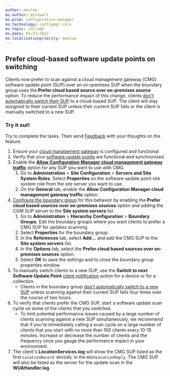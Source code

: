 ```yaml
---
author: mestew
ms.author: mstewart
ms.prod: configuration-manager
ms.technology: configmgr-core
ms.topic: include
ms.date: 01/27/2022
ms.localizationpriority: medium
---
```


## <a name="bkmk_cmgsup"></a> Prefer cloud-based software update points on switching

Clients now prefer to scan against a cloud management gateway (CMG) software update point (SUP) over an on-premises SUP when the boundary group uses the **Prefer cloud based source over on-premises source** option. To reduce the performance impact of this change, clients [don't automatically switch their SUP](../../../../../sum/plan-design/plan-for-software-updates.md#BKMK_SUPSwitching) to a cloud-based SUP. The client will stay assigned to their current SUP unless their current SUP fails or the client is manually switched to a new SUP.

### Try it out!

Try to complete the tasks. Then send [Feedback](../../../../understand/product-feedback.md) with your thoughts on the feature.

1. Ensure your [cloud management gateway](../../../../clients/manage/cmg/set-up-checklist.md?toc=/mem/configmgr/cloud-attach/toc.json&bc=/mem/configmgr/cloud-attach/breadcrumb/toc.json) is configured and functional
1. Verify that your [software update points](../../../../../sum/get-started/install-a-software-update-point.md) are functional and synchronized.
1. Enable the [**Allow Configuration Manager cloud management gateway traffic**](../../../../clients/manage/cmg/setup-cloud-management-gateway.md#bkmk_role) option for any SUP you want to use with CMG.
    1. Go to **Administration** > **Site Configuration** > **Servers and Site System Roles**. Select **Properties** on the software update point site system role from the site server you want to use.
    1. On the **General** tab, enable the **Allow Configuration Manager cloud management gateway traffic** option.
1. [Configure the boundary group](../../../../servers/deploy/configure/boundary-group-procedures.md#configure-a-boundary-group) for this behavior by enabling the **Prefer cloud based sources over on-premises sources** option and adding the CGM SUP server to the **Site system servers** list.
   1. Go to **Administration** > **Hierarchy Configuration** > **Boundary Groups**. Edit the boundary groups where you want clients to prefer a CMG SUP for updates scanning.
    1. Select **Properties** for the boundary group.
    1. In the **References** tab, select **Add...** and add the CMG SUP to the **Site system servers** list.
    1. In the **Options** tab, select the **Prefer cloud based sources over on-premises sources**  option.
    1. Select **OK** to save the settings and to close the boundary group properties window.
1. To manually switch clients to a new SUP, use the **Switch to next Software Update Point** [client notification](../../../../clients/manage/client-notification.md#switch-to-the-next-software-update-point) action for a device or for a collection.
   - Clients in the boundary group [don't automatically switch to a new SUP](../../../../../sum/plan-design/plan-for-software-updates.md#BKMK_SUPSwitching) unless scanning against their current SUP fails four times over the course of two hours.
1. To verify that clients prefer the CMG SUP, start a software update scan cycle on some of the clients that you switched.
   - To limit potential performance issues caused by a large number of clients scanning against a new SUP simultaneously, we recommend that if you're immediately calling a scan cycle on a large number of clients that you start with no more than 100 clients every 10-15 minutes. Increase or decrease the number of clients and the frequency once you gauge the performance impact in your environment.
1. The client's **LocationServices.log** will show the CMG SUP listed as the first `LocationRecord WSUSURL` in the `WSUSLocationReply`. The CMG SUP will also be listed as the server for the update scan in the **WUAHandler.log**.
